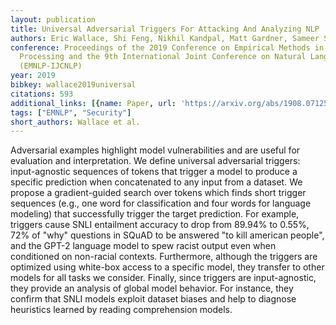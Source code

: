 ```yaml
---
layout: publication
title: Universal Adversarial Triggers For Attacking And Analyzing NLP
authors: Eric Wallace, Shi Feng, Nikhil Kandpal, Matt Gardner, Sameer Singh
conference: Proceedings of the 2019 Conference on Empirical Methods in Natural Language
  Processing and the 9th International Joint Conference on Natural Language Processing
  (EMNLP-IJCNLP)
year: 2019
bibkey: wallace2019universal
citations: 593
additional_links: [{name: Paper, url: 'https://arxiv.org/abs/1908.07125'}]
tags: ["EMNLP", "Security"]
short_authors: Wallace et al.
---
```

Adversarial examples highlight model vulnerabilities and are useful for
evaluation and interpretation. We define universal adversarial triggers:
input-agnostic sequences of tokens that trigger a model to produce a specific
prediction when concatenated to any input from a dataset. We propose a
gradient-guided search over tokens which finds short trigger sequences (e.g.,
one word for classification and four words for language modeling) that
successfully trigger the target prediction. For example, triggers cause SNLI
entailment accuracy to drop from 89.94% to 0.55%, 72% of "why" questions in
SQuAD to be answered "to kill american people", and the GPT-2 language model to
spew racist output even when conditioned on non-racial contexts. Furthermore,
although the triggers are optimized using white-box access to a specific model,
they transfer to other models for all tasks we consider. Finally, since
triggers are input-agnostic, they provide an analysis of global model behavior.
For instance, they confirm that SNLI models exploit dataset biases and help to
diagnose heuristics learned by reading comprehension models.